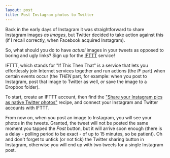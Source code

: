 ```yaml
---
layout: post
title: Post Instagram photos to Twitter
---
```


Back in the early days of Instagram it was straightforward to share Instagram images *as images*, but Twitter decided to take action against this (if I recall correctly, when Facebook acquired Instagram).

So, what should you do to have *actual* images in your tweets as opposed to boring and ugly links? Sign up for the [IFTTT](https://ifttt.com) service!

IFTTT, which stands for "If This Then That" is a service that lets you effortlessly join Internet services together and run actions (the *IF* part) when certain events occur (the *THEN* part, for example: when you post to Instagram, post that image to Twitter as well, *or* save the image to a Dropbox folder).

To start, create an IFTTT account, then find the ["Share your Instagram pics as native Twitter photos"](https://ifttt.com/recipes/103249-share-your-instagram-pics-as-native-twitter-photos) recipe, and connect your Instagram and Twitter accounts with IFTTT.

From now on, when you post an image to Instagram, you will see your photos in the tweets. Granted, the tweet will not be posted the same moment you tapped the *Post* button, but it will arrive soon enough (there is a delay - polling period to be exact - of up to 15 minutes, so be patient). Oh and don't forget to untick (or not tick) the Twitter sharing button in Instagram, otherwise you will end up with two tweets for a single Instagram post.